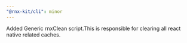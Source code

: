 ```yaml
---
"@rnx-kit/cli": minor
---
```


Added Generic rnxClean script.This is responsible for clearing all react native related caches.
